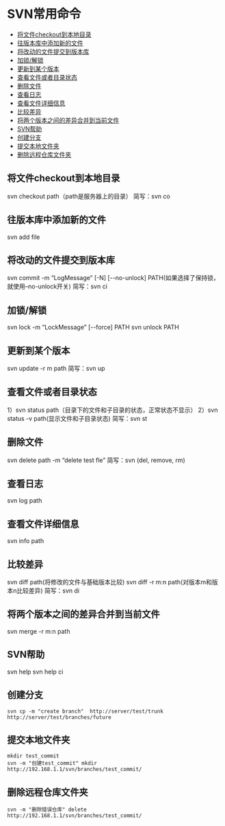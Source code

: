 # SVN常用命令

+ [将文件checkout到本地目录](#将文件checkout到本地目录)
+ [往版本库中添加新的文件](#往版本库中添加新的文件)
+ [将改动的文件提交到版本库](#将改动的文件提交到版本库)
+ [加锁/解锁](#加锁/解锁)
+ [更新到某个版本](#更新到某个版本)
+ [查看文件或者目录状态](#查看文件或者目录状态)
+ [删除文件](#删除文件)
+ [查看日志](#查看日志)
+ [查看文件详细信息](#查看文件详细信息)
+ [比较差异](#比较差异)
+ [将两个版本之间的差异合并到当前文件](#将两个版本之间的差异合并到当前文件)
+ [SVN帮助](#SVN帮助)
+ [创建分支](#创建分支)
+ [提交本地文件夹](#提交本地文件夹)
+ [删除远程仓库文件夹](#删除远程仓库文件夹)

## 将文件checkout到本地目录
svn checkout path（path是服务器上的目录）
简写：svn co

## 往版本库中添加新的文件
svn add file

## 将改动的文件提交到版本库
svn commit -m “LogMessage” [-N] [--no-unlock] PATH(如果选择了保持锁，就使用–no-unlock开关)
简写：svn ci

## 加锁/解锁
svn lock -m “LockMessage” [--force] PATH
svn unlock PATH

## 更新到某个版本
svn update -r m path
简写：svn up

## 查看文件或者目录状态
1）svn status path（目录下的文件和子目录的状态，正常状态不显示）
2）svn status -v path(显示文件和子目录状态)
简写：svn st

## 删除文件
svn delete path -m “delete test fle”
简写：svn (del, remove, rm)

## 查看日志
svn log path

## 查看文件详细信息
svn info path

## 比较差异
svn diff path(将修改的文件与基础版本比较)
svn diff -r m:n path(对版本m和版本n比较差异)
简写：svn di

## 将两个版本之间的差异合并到当前文件
svn merge -r m:n path

## SVN帮助
svn help
svn help ci

## 创建分支
``` shell
svn cp -m "create branch"  http://server/test/trunk  http://server/test/branches/future
```

## 提交本地文件夹
``` shell
mkdir test_commit
svn -m "创建test_commit" mkdir http://192.168.1.1/svn/branches/test_commit/
```

## 删除远程仓库文件夹
``` shell
svn -m "删除错误仓库" delete http://192.168.1.1/svn/branches/test_commit/
```